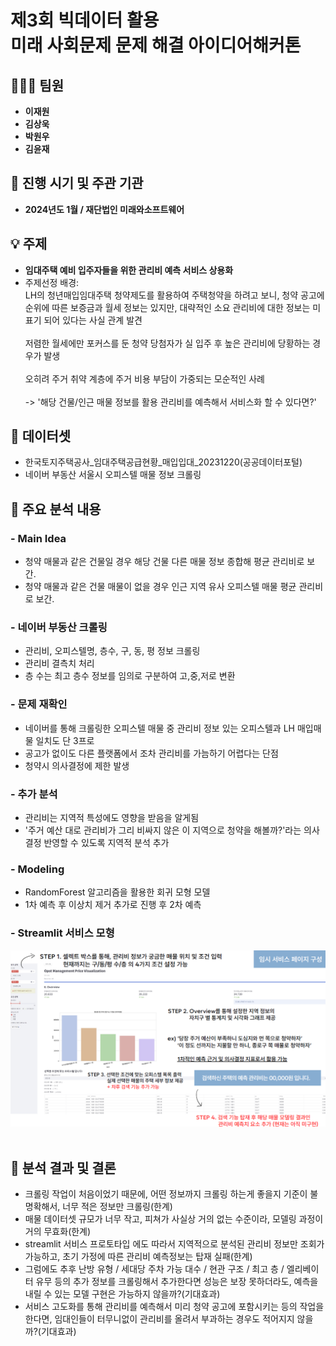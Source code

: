#  **제3회 빅데이터 활용<br/>미래 사회문제 문제 해결 아이디어해커톤**

## 🧑‍🤝‍🧑 **팀원**
- **이재원**
- **김상욱**
- **박원우**
- **김윤재**

## 📅 **진행 시기 및 주관 기관**
- **2024년도 1월 / 재단법인 미래와소프트웨어**

## 💡 **주제**
- **임대주택 예비 입주자들을 위한 관리비 예측 서비스 상용화**
- 주제선정 배경:<br/>
  LH의 청년매입임대주택 청약제도를 활용하여 주택청약을 하려고 보니, 청약 공고에 순위에 따른 보증금과 월세 정보는 있지만, 대략적인 소요 관리비에 대한 정보는 미표기 되어 있다는 사실 관계 발견<br/><br/>
  저렴한 월세에만 포커스를 둔 청약 당첨자가 실 입주 후 높은 관리비에 당황하는 경우가 발생<br/><br/>
  오히려 주거 취약 계층에 주거 비용 부담이 가중되는 모순적인 사례<br/><br/>
  -> '해당 건물/인근 매물 정보를 활용 관리비를 예측해서 서비스화 할 수 있다면?'

##  📌 **데이터셋**
- 한국토지주택공사_임대주택공급현황_매입입대_20231220(공공데이터포털)
- 네이버 부동산 서울시 오피스텔 매물 정보 크롤링
  
## 📌 **주요 분석 내용**

### - **Main Idea**
- 청약 매물과 같은 건물일 경우 해당 건물 다른 매물 정보 종합해 평균 관리비로 보간.
- 청약 매물과 같은 건물 매물이 없을 경우 인근 지역 유사 오피스텔 매물 평균 관리비로 보간.
  
### - **네이버 부동산 크롤링**
- 관리비, 오피스텔명, 층수, 구, 동, 평 정보 크롤링
- 관리비 결측치 처리
- 층 수는 최고 층수 정보를 임의로 구분하여 고,중,저로 변환

### - **문제 재확인**
- 네이버를 통해 크롤링한 오피스텔 매물 중 관리비 정보 있는 오피스텔과 LH 매입매물 일치도 단 3프로
- 공고가 없이도 다른 플랫폼에서 조차 관리비를 가늠하기 어렵다는 단점
- 청약시 의사결정에 제한 발생

### - **추가 분석**
- 관리비는 지역적 특성에도 영향을 받음을 알게됨
- '주거 예산 대로 관리비가 그리 비싸지 않은 이 지역으로 청약을 해볼까?'라는 의사결정 반영할 수 있도록 지역적 분석 추가

### - **Modeling**
- RandomForest 알고리즘을 활용한 회귀 모형 모델
- 1차 예측 후 이상치 제거 추가로 진행 후 2차 예측

### - **Streamlit 서비스 모형**
<img src="interface.png" alt="스트림릿" width="600"/>
<br/>

<br/>

## 📝 **분석 결과 및 결론**
- 크롤링 작업이 처음이었기 때문에, 어떤 정보까지 크롤링 하는게 좋을지 기준이 불명확해서, 너무 적은 정보만 크롤링(한계)
- 매물 데이터셋 규모가 너무 작고, 피쳐가 사실상 거의 없는 수준이라, 모델링 과정이 거의 무효화(한계)
- streamlit 서비스 프로토타입 에도 따라서 지역적으로 분석된 관리비 정보만 조회가 가능하고, 초기 가정에 따른 관리비 예측정보는 탑재 실패(한계)
- 그럼에도 추후 난방 유형 / 세대당 주차 가능 대수 / 현관 구조 / 최고 층 / 엘리베이터 유무 등의 추가 정보를 크롤링해서 추가한다면 성능은 보장 못하더라도, 예측을 내릴 수 있는 모델 구현은 가능하지 않을까?(기대효과)
- 서비스 고도화를 통해 관리비를 예측해서 미리 청약 공고에 포함시키는 등의 작업을 한다면, 임대인들이 터무니없이 관리비를 올려서 부과하는 경우도 적어지지 않을까?(기대효과)

